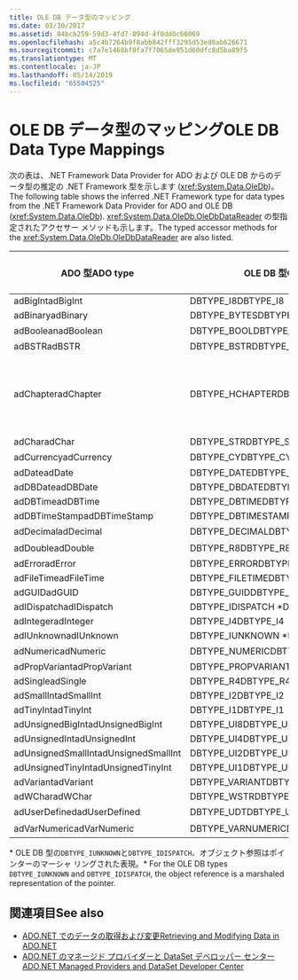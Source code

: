 ```yaml
---
title: OLE DB データ型のマッピング
ms.date: 03/30/2017
ms.assetid: 04bcb259-59d3-4fd7-894d-4f0dd0c68069
ms.openlocfilehash: a5c4b7264b9f8abb842fff3295d53ed8ab626671
ms.sourcegitcommit: c7a7e1468bf0fa7f7065de951d60dfc8d5ba89f5
ms.translationtype: MT
ms.contentlocale: ja-JP
ms.lasthandoff: 05/14/2019
ms.locfileid: "65584525"
---
```

# <a name="ole-db-data-type-mappings"></a><span data-ttu-id="d412c-102">OLE DB データ型のマッピング</span><span class="sxs-lookup"><span data-stu-id="d412c-102">OLE DB Data Type Mappings</span></span>
<span data-ttu-id="d412c-103">次の表は、.NET Framework Data Provider for ADO および OLE DB からのデータ型の推定の .NET Framework 型を示します (<xref:System.Data.OleDb>)。</span><span class="sxs-lookup"><span data-stu-id="d412c-103">The following table shows the inferred .NET Framework type for data types from the .NET Framework Data Provider for ADO and OLE DB (<xref:System.Data.OleDb>).</span></span> <span data-ttu-id="d412c-104"><xref:System.Data.OleDb.OleDbDataReader> の型指定されたアクセサー メソッドも示します。</span><span class="sxs-lookup"><span data-stu-id="d412c-104">The typed accessor methods for the <xref:System.Data.OleDb.OleDbDataReader> are also listed.</span></span>  
  
|<span data-ttu-id="d412c-105">ADO 型</span><span class="sxs-lookup"><span data-stu-id="d412c-105">ADO type</span></span>|<span data-ttu-id="d412c-106">OLE DB 型</span><span class="sxs-lookup"><span data-stu-id="d412c-106">OLE DB type</span></span>|<span data-ttu-id="d412c-107">.NET Framework 型</span><span class="sxs-lookup"><span data-stu-id="d412c-107">.NET Framework type</span></span>|<span data-ttu-id="d412c-108">.NET framework の型指定されたアクセサー</span><span class="sxs-lookup"><span data-stu-id="d412c-108">.NET Framework typed accessor</span></span>|  
|--------------|-----------------|----------------------------------------------------------------------|--------------------------------------------------------------------------------|  
|<span data-ttu-id="d412c-109">adBigInt</span><span class="sxs-lookup"><span data-stu-id="d412c-109">adBigInt</span></span>|<span data-ttu-id="d412c-110">DBTYPE_I8</span><span class="sxs-lookup"><span data-stu-id="d412c-110">DBTYPE_I8</span></span>|<span data-ttu-id="d412c-111">Int64</span><span class="sxs-lookup"><span data-stu-id="d412c-111">Int64</span></span>|<span data-ttu-id="d412c-112">GetInt64()</span><span class="sxs-lookup"><span data-stu-id="d412c-112">GetInt64()</span></span>|  
|<span data-ttu-id="d412c-113">adBinary</span><span class="sxs-lookup"><span data-stu-id="d412c-113">adBinary</span></span>|<span data-ttu-id="d412c-114">DBTYPE_BYTES</span><span class="sxs-lookup"><span data-stu-id="d412c-114">DBTYPE_BYTES</span></span>|<span data-ttu-id="d412c-115">Byte[]</span><span class="sxs-lookup"><span data-stu-id="d412c-115">Byte[]</span></span>|<span data-ttu-id="d412c-116">GetBytes()</span><span class="sxs-lookup"><span data-stu-id="d412c-116">GetBytes()</span></span>|  
|<span data-ttu-id="d412c-117">adBoolean</span><span class="sxs-lookup"><span data-stu-id="d412c-117">adBoolean</span></span>|<span data-ttu-id="d412c-118">DBTYPE_BOOL</span><span class="sxs-lookup"><span data-stu-id="d412c-118">DBTYPE_BOOL</span></span>|<span data-ttu-id="d412c-119">ブール型</span><span class="sxs-lookup"><span data-stu-id="d412c-119">Boolean</span></span>|<span data-ttu-id="d412c-120">GetBoolean()</span><span class="sxs-lookup"><span data-stu-id="d412c-120">GetBoolean()</span></span>|  
|<span data-ttu-id="d412c-121">adBSTR</span><span class="sxs-lookup"><span data-stu-id="d412c-121">adBSTR</span></span>|<span data-ttu-id="d412c-122">DBTYPE_BSTR</span><span class="sxs-lookup"><span data-stu-id="d412c-122">DBTYPE_BSTR</span></span>|<span data-ttu-id="d412c-123">String</span><span class="sxs-lookup"><span data-stu-id="d412c-123">String</span></span>|<span data-ttu-id="d412c-124">GetString()</span><span class="sxs-lookup"><span data-stu-id="d412c-124">GetString()</span></span>|  
|<span data-ttu-id="d412c-125">adChapter</span><span class="sxs-lookup"><span data-stu-id="d412c-125">adChapter</span></span>|<span data-ttu-id="d412c-126">DBTYPE_HCHAPTER</span><span class="sxs-lookup"><span data-stu-id="d412c-126">DBTYPE_HCHAPTER</span></span>|<span data-ttu-id="d412c-127">`DataReader` によってサポートされます。</span><span class="sxs-lookup"><span data-stu-id="d412c-127">Supported through the `DataReader`.</span></span> <span data-ttu-id="d412c-128">参照してください[DataReader によるデータの取得](../../../../docs/framework/data/adonet/retrieving-data-using-a-datareader.md)します。</span><span class="sxs-lookup"><span data-stu-id="d412c-128">See [Retrieving Data Using a DataReader](../../../../docs/framework/data/adonet/retrieving-data-using-a-datareader.md).</span></span>|<span data-ttu-id="d412c-129">GetValue()</span><span class="sxs-lookup"><span data-stu-id="d412c-129">GetValue()</span></span>|  
|<span data-ttu-id="d412c-130">adChar</span><span class="sxs-lookup"><span data-stu-id="d412c-130">adChar</span></span>|<span data-ttu-id="d412c-131">DBTYPE_STR</span><span class="sxs-lookup"><span data-stu-id="d412c-131">DBTYPE_STR</span></span>|<span data-ttu-id="d412c-132">String</span><span class="sxs-lookup"><span data-stu-id="d412c-132">String</span></span>|<span data-ttu-id="d412c-133">GetString()</span><span class="sxs-lookup"><span data-stu-id="d412c-133">GetString()</span></span>|  
|<span data-ttu-id="d412c-134">adCurrency</span><span class="sxs-lookup"><span data-stu-id="d412c-134">adCurrency</span></span>|<span data-ttu-id="d412c-135">DBTYPE_CY</span><span class="sxs-lookup"><span data-stu-id="d412c-135">DBTYPE_CY</span></span>|<span data-ttu-id="d412c-136">Decimal (10 進数型)</span><span class="sxs-lookup"><span data-stu-id="d412c-136">Decimal</span></span>|<span data-ttu-id="d412c-137">GetDecimal()</span><span class="sxs-lookup"><span data-stu-id="d412c-137">GetDecimal()</span></span>|  
|<span data-ttu-id="d412c-138">adDate</span><span class="sxs-lookup"><span data-stu-id="d412c-138">adDate</span></span>|<span data-ttu-id="d412c-139">DBTYPE_DATE</span><span class="sxs-lookup"><span data-stu-id="d412c-139">DBTYPE_DATE</span></span>|<span data-ttu-id="d412c-140">DateTime</span><span class="sxs-lookup"><span data-stu-id="d412c-140">DateTime</span></span>|<span data-ttu-id="d412c-141">GetDateTime()</span><span class="sxs-lookup"><span data-stu-id="d412c-141">GetDateTime()</span></span>|  
|<span data-ttu-id="d412c-142">adDBDate</span><span class="sxs-lookup"><span data-stu-id="d412c-142">adDBDate</span></span>|<span data-ttu-id="d412c-143">DBTYPE_DBDATE</span><span class="sxs-lookup"><span data-stu-id="d412c-143">DBTYPE_DBDATE</span></span>|<span data-ttu-id="d412c-144">DateTime</span><span class="sxs-lookup"><span data-stu-id="d412c-144">DateTime</span></span>|<span data-ttu-id="d412c-145">GetDateTime()</span><span class="sxs-lookup"><span data-stu-id="d412c-145">GetDateTime()</span></span>|  
|<span data-ttu-id="d412c-146">adDBTime</span><span class="sxs-lookup"><span data-stu-id="d412c-146">adDBTime</span></span>|<span data-ttu-id="d412c-147">DBTYPE_DBTIME</span><span class="sxs-lookup"><span data-stu-id="d412c-147">DBTYPE_DBTIME</span></span>|<span data-ttu-id="d412c-148">DateTime</span><span class="sxs-lookup"><span data-stu-id="d412c-148">DateTime</span></span>|<span data-ttu-id="d412c-149">GetDateTime()</span><span class="sxs-lookup"><span data-stu-id="d412c-149">GetDateTime()</span></span>|  
|<span data-ttu-id="d412c-150">adDBTimeStamp</span><span class="sxs-lookup"><span data-stu-id="d412c-150">adDBTimeStamp</span></span>|<span data-ttu-id="d412c-151">DBTYPE_DBTIMESTAMP</span><span class="sxs-lookup"><span data-stu-id="d412c-151">DBTYPE_DBTIMESTAMP</span></span>|<span data-ttu-id="d412c-152">DateTime</span><span class="sxs-lookup"><span data-stu-id="d412c-152">DateTime</span></span>|<span data-ttu-id="d412c-153">GetDateTime()</span><span class="sxs-lookup"><span data-stu-id="d412c-153">GetDateTime()</span></span>|  
|<span data-ttu-id="d412c-154">adDecimal</span><span class="sxs-lookup"><span data-stu-id="d412c-154">adDecimal</span></span>|<span data-ttu-id="d412c-155">DBTYPE_DECIMAL</span><span class="sxs-lookup"><span data-stu-id="d412c-155">DBTYPE_DECIMAL</span></span>|<span data-ttu-id="d412c-156">Decimal (10 進数型)</span><span class="sxs-lookup"><span data-stu-id="d412c-156">Decimal</span></span>|<span data-ttu-id="d412c-157">GetDecimal()</span><span class="sxs-lookup"><span data-stu-id="d412c-157">GetDecimal()</span></span>|  
|<span data-ttu-id="d412c-158">adDouble</span><span class="sxs-lookup"><span data-stu-id="d412c-158">adDouble</span></span>|<span data-ttu-id="d412c-159">DBTYPE_R8</span><span class="sxs-lookup"><span data-stu-id="d412c-159">DBTYPE_R8</span></span>|<span data-ttu-id="d412c-160">倍精度浮動小数点型</span><span class="sxs-lookup"><span data-stu-id="d412c-160">Double</span></span>|<span data-ttu-id="d412c-161">GetDouble()</span><span class="sxs-lookup"><span data-stu-id="d412c-161">GetDouble()</span></span>|  
|<span data-ttu-id="d412c-162">adError</span><span class="sxs-lookup"><span data-stu-id="d412c-162">adError</span></span>|<span data-ttu-id="d412c-163">DBTYPE_ERROR</span><span class="sxs-lookup"><span data-stu-id="d412c-163">DBTYPE_ERROR</span></span>|<span data-ttu-id="d412c-164">ExternalException</span><span class="sxs-lookup"><span data-stu-id="d412c-164">ExternalException</span></span>|<span data-ttu-id="d412c-165">GetValue()</span><span class="sxs-lookup"><span data-stu-id="d412c-165">GetValue()</span></span>|  
|<span data-ttu-id="d412c-166">adFileTime</span><span class="sxs-lookup"><span data-stu-id="d412c-166">adFileTime</span></span>|<span data-ttu-id="d412c-167">DBTYPE_FILETIME</span><span class="sxs-lookup"><span data-stu-id="d412c-167">DBTYPE_FILETIME</span></span>|<span data-ttu-id="d412c-168">DateTime</span><span class="sxs-lookup"><span data-stu-id="d412c-168">DateTime</span></span>|<span data-ttu-id="d412c-169">GetDateTime()</span><span class="sxs-lookup"><span data-stu-id="d412c-169">GetDateTime()</span></span>|  
|<span data-ttu-id="d412c-170">adGUID</span><span class="sxs-lookup"><span data-stu-id="d412c-170">adGUID</span></span>|<span data-ttu-id="d412c-171">DBTYPE_GUID</span><span class="sxs-lookup"><span data-stu-id="d412c-171">DBTYPE_GUID</span></span>|<span data-ttu-id="d412c-172">GUID</span><span class="sxs-lookup"><span data-stu-id="d412c-172">Guid</span></span>|<span data-ttu-id="d412c-173">GetGuid()</span><span class="sxs-lookup"><span data-stu-id="d412c-173">GetGuid()</span></span>|  
|<span data-ttu-id="d412c-174">adIDispatch</span><span class="sxs-lookup"><span data-stu-id="d412c-174">adIDispatch</span></span>|<span data-ttu-id="d412c-175">DBTYPE_IDISPATCH \*</span><span class="sxs-lookup"><span data-stu-id="d412c-175">DBTYPE_IDISPATCH \*</span></span>|<span data-ttu-id="d412c-176">Object</span><span class="sxs-lookup"><span data-stu-id="d412c-176">Object</span></span>|<span data-ttu-id="d412c-177">GetValue()</span><span class="sxs-lookup"><span data-stu-id="d412c-177">GetValue()</span></span>|  
|<span data-ttu-id="d412c-178">adInteger</span><span class="sxs-lookup"><span data-stu-id="d412c-178">adInteger</span></span>|<span data-ttu-id="d412c-179">DBTYPE_I4</span><span class="sxs-lookup"><span data-stu-id="d412c-179">DBTYPE_I4</span></span>|<span data-ttu-id="d412c-180">Int32</span><span class="sxs-lookup"><span data-stu-id="d412c-180">Int32</span></span>|<span data-ttu-id="d412c-181">GetInt32()</span><span class="sxs-lookup"><span data-stu-id="d412c-181">GetInt32()</span></span>|  
|<span data-ttu-id="d412c-182">adIUnknown</span><span class="sxs-lookup"><span data-stu-id="d412c-182">adIUnknown</span></span>|<span data-ttu-id="d412c-183">DBTYPE_IUNKNOWN \*</span><span class="sxs-lookup"><span data-stu-id="d412c-183">DBTYPE_IUNKNOWN \*</span></span>|<span data-ttu-id="d412c-184">Object</span><span class="sxs-lookup"><span data-stu-id="d412c-184">Object</span></span>|<span data-ttu-id="d412c-185">GetValue()</span><span class="sxs-lookup"><span data-stu-id="d412c-185">GetValue()</span></span>|  
|<span data-ttu-id="d412c-186">adNumeric</span><span class="sxs-lookup"><span data-stu-id="d412c-186">adNumeric</span></span>|<span data-ttu-id="d412c-187">DBTYPE_NUMERIC</span><span class="sxs-lookup"><span data-stu-id="d412c-187">DBTYPE_NUMERIC</span></span>|<span data-ttu-id="d412c-188">Decimal (10 進数型)</span><span class="sxs-lookup"><span data-stu-id="d412c-188">Decimal</span></span>|<span data-ttu-id="d412c-189">GetDecimal()</span><span class="sxs-lookup"><span data-stu-id="d412c-189">GetDecimal()</span></span>|  
|<span data-ttu-id="d412c-190">adPropVariant</span><span class="sxs-lookup"><span data-stu-id="d412c-190">adPropVariant</span></span>|<span data-ttu-id="d412c-191">DBTYPE_PROPVARIANT</span><span class="sxs-lookup"><span data-stu-id="d412c-191">DBTYPE_PROPVARIANT</span></span>|<span data-ttu-id="d412c-192">Object</span><span class="sxs-lookup"><span data-stu-id="d412c-192">Object</span></span>|<span data-ttu-id="d412c-193">GetValue()</span><span class="sxs-lookup"><span data-stu-id="d412c-193">GetValue()</span></span>|  
|<span data-ttu-id="d412c-194">adSingle</span><span class="sxs-lookup"><span data-stu-id="d412c-194">adSingle</span></span>|<span data-ttu-id="d412c-195">DBTYPE_R4</span><span class="sxs-lookup"><span data-stu-id="d412c-195">DBTYPE_R4</span></span>|<span data-ttu-id="d412c-196">Single</span><span class="sxs-lookup"><span data-stu-id="d412c-196">Single</span></span>|<span data-ttu-id="d412c-197">GetFloat()</span><span class="sxs-lookup"><span data-stu-id="d412c-197">GetFloat()</span></span>|  
|<span data-ttu-id="d412c-198">adSmallInt</span><span class="sxs-lookup"><span data-stu-id="d412c-198">adSmallInt</span></span>|<span data-ttu-id="d412c-199">DBTYPE_I2</span><span class="sxs-lookup"><span data-stu-id="d412c-199">DBTYPE_I2</span></span>|<span data-ttu-id="d412c-200">Int16</span><span class="sxs-lookup"><span data-stu-id="d412c-200">Int16</span></span>|<span data-ttu-id="d412c-201">GetInt16()</span><span class="sxs-lookup"><span data-stu-id="d412c-201">GetInt16()</span></span>|  
|<span data-ttu-id="d412c-202">adTinyInt</span><span class="sxs-lookup"><span data-stu-id="d412c-202">adTinyInt</span></span>|<span data-ttu-id="d412c-203">DBTYPE_I1</span><span class="sxs-lookup"><span data-stu-id="d412c-203">DBTYPE_I1</span></span>|<span data-ttu-id="d412c-204">Byte</span><span class="sxs-lookup"><span data-stu-id="d412c-204">Byte</span></span>|<span data-ttu-id="d412c-205">GetByte()</span><span class="sxs-lookup"><span data-stu-id="d412c-205">GetByte()</span></span>|  
|<span data-ttu-id="d412c-206">adUnsignedBigInt</span><span class="sxs-lookup"><span data-stu-id="d412c-206">adUnsignedBigInt</span></span>|<span data-ttu-id="d412c-207">DBTYPE_UI8</span><span class="sxs-lookup"><span data-stu-id="d412c-207">DBTYPE_UI8</span></span>|<span data-ttu-id="d412c-208">UInt64</span><span class="sxs-lookup"><span data-stu-id="d412c-208">UInt64</span></span>|<span data-ttu-id="d412c-209">GetValue()</span><span class="sxs-lookup"><span data-stu-id="d412c-209">GetValue()</span></span>|  
|<span data-ttu-id="d412c-210">adUnsignedInt</span><span class="sxs-lookup"><span data-stu-id="d412c-210">adUnsignedInt</span></span>|<span data-ttu-id="d412c-211">DBTYPE_UI4</span><span class="sxs-lookup"><span data-stu-id="d412c-211">DBTYPE_UI4</span></span>|<span data-ttu-id="d412c-212">UInt32</span><span class="sxs-lookup"><span data-stu-id="d412c-212">UInt32</span></span>|<span data-ttu-id="d412c-213">GetValue()</span><span class="sxs-lookup"><span data-stu-id="d412c-213">GetValue()</span></span>|  
|<span data-ttu-id="d412c-214">adUnsignedSmallInt</span><span class="sxs-lookup"><span data-stu-id="d412c-214">adUnsignedSmallInt</span></span>|<span data-ttu-id="d412c-215">DBTYPE_UI2</span><span class="sxs-lookup"><span data-stu-id="d412c-215">DBTYPE_UI2</span></span>|<span data-ttu-id="d412c-216">UInt16</span><span class="sxs-lookup"><span data-stu-id="d412c-216">UInt16</span></span>|<span data-ttu-id="d412c-217">GetValue()</span><span class="sxs-lookup"><span data-stu-id="d412c-217">GetValue()</span></span>|  
|<span data-ttu-id="d412c-218">adUnsignedTinyInt</span><span class="sxs-lookup"><span data-stu-id="d412c-218">adUnsignedTinyInt</span></span>|<span data-ttu-id="d412c-219">DBTYPE_UI1</span><span class="sxs-lookup"><span data-stu-id="d412c-219">DBTYPE_UI1</span></span>|<span data-ttu-id="d412c-220">Byte</span><span class="sxs-lookup"><span data-stu-id="d412c-220">Byte</span></span>|<span data-ttu-id="d412c-221">GetByte()</span><span class="sxs-lookup"><span data-stu-id="d412c-221">GetByte()</span></span>|  
|<span data-ttu-id="d412c-222">adVariant</span><span class="sxs-lookup"><span data-stu-id="d412c-222">adVariant</span></span>|<span data-ttu-id="d412c-223">DBTYPE_VARIANT</span><span class="sxs-lookup"><span data-stu-id="d412c-223">DBTYPE_VARIANT</span></span>|<span data-ttu-id="d412c-224">Object</span><span class="sxs-lookup"><span data-stu-id="d412c-224">Object</span></span>|<span data-ttu-id="d412c-225">GetValue()</span><span class="sxs-lookup"><span data-stu-id="d412c-225">GetValue()</span></span>|  
|<span data-ttu-id="d412c-226">adWChar</span><span class="sxs-lookup"><span data-stu-id="d412c-226">adWChar</span></span>|<span data-ttu-id="d412c-227">DBTYPE_WSTR</span><span class="sxs-lookup"><span data-stu-id="d412c-227">DBTYPE_WSTR</span></span>|<span data-ttu-id="d412c-228">String</span><span class="sxs-lookup"><span data-stu-id="d412c-228">String</span></span>|<span data-ttu-id="d412c-229">GetString()</span><span class="sxs-lookup"><span data-stu-id="d412c-229">GetString()</span></span>|  
|<span data-ttu-id="d412c-230">adUserDefined</span><span class="sxs-lookup"><span data-stu-id="d412c-230">adUserDefined</span></span>|<span data-ttu-id="d412c-231">DBTYPE_UDT</span><span class="sxs-lookup"><span data-stu-id="d412c-231">DBTYPE_UDT</span></span>|<span data-ttu-id="d412c-232">サポート外</span><span class="sxs-lookup"><span data-stu-id="d412c-232">not supported</span></span>||  
|<span data-ttu-id="d412c-233">adVarNumeric</span><span class="sxs-lookup"><span data-stu-id="d412c-233">adVarNumeric</span></span>|<span data-ttu-id="d412c-234">DBTYPE_VARNUMERIC</span><span class="sxs-lookup"><span data-stu-id="d412c-234">DBTYPE_VARNUMERIC</span></span>|<span data-ttu-id="d412c-235">サポート外</span><span class="sxs-lookup"><span data-stu-id="d412c-235">not supported</span></span>||  
  
 <span data-ttu-id="d412c-236">\* OLE DB 型の`DBTYPE_IUNKNOWN`と`DBTYPE_IDISPATCH`、オブジェクト参照はポインターのマーシャ リングされた表現。</span><span class="sxs-lookup"><span data-stu-id="d412c-236">\* For the OLE DB types `DBTYPE_IUNKNOWN` and `DBTYPE_IDISPATCH`, the object reference is a marshaled representation of the pointer.</span></span>  
  
## <a name="see-also"></a><span data-ttu-id="d412c-237">関連項目</span><span class="sxs-lookup"><span data-stu-id="d412c-237">See also</span></span>

- [<span data-ttu-id="d412c-238">ADO.NET でのデータの取得および変更</span><span class="sxs-lookup"><span data-stu-id="d412c-238">Retrieving and Modifying Data in ADO.NET</span></span>](../../../../docs/framework/data/adonet/retrieving-and-modifying-data.md)
- [<span data-ttu-id="d412c-239">ADO.NET のマネージド プロバイダーと DataSet デベロッパー センター</span><span class="sxs-lookup"><span data-stu-id="d412c-239">ADO.NET Managed Providers and DataSet Developer Center</span></span>](https://go.microsoft.com/fwlink/?LinkId=217917)
